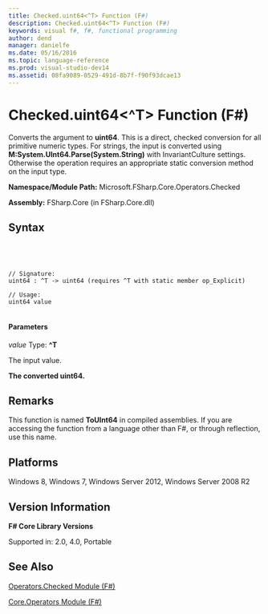 ```yaml
---
title: Checked.uint64<^T> Function (F#)
description: Checked.uint64<^T> Function (F#)
keywords: visual f#, f#, functional programming
author: dend
manager: danielfe
ms.date: 05/16/2016
ms.topic: language-reference
ms.prod: visual-studio-dev14
ms.assetid: 08fa9089-0529-491d-8b7f-f90f93dcae13 
---
```


# Checked.uint64<^T> Function (F#)

Converts the argument to **uint64**. This is a direct, checked conversion for all primitive numeric types. For strings, the input is converted using **M:System.UInt64.Parse(System.String)** with InvariantCulture settings. Otherwise the operation requires an appropriate static conversion method on the input type.

**Namespace/Module Path:** Microsoft.FSharp.Core.Operators.Checked

**Assembly:** FSharp.Core (in FSharp.Core.dll)


## Syntax



```




// Signature:
uint64 : ^T -> uint64 (requires ^T with static member op_Explicit)

// Usage:
uint64 value


```





#### Parameters
*value*
Type: **^T**


The input value.



**The converted uint64.**
## Remarks
This function is named **ToUInt64** in compiled assemblies. If you are accessing the function from a language other than F#, or through reflection, use this name.


## Platforms
Windows 8, Windows 7, Windows Server 2012, Windows Server 2008 R2


## Version Information
**F# Core Library Versions**

Supported in: 2.0, 4.0, Portable




## See Also
[Operators.Checked Module &#40;F&#35;&#41;](Operators.Checked-Module-%5BFSharp%5D.md)

[Core.Operators Module &#40;F&#35;&#41;](Core.Operators-Module-%5BFSharp%5D.md)

